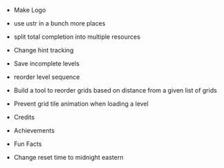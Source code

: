 
- Make Logo

- use ustr in a bunch more places
- split total completion into multiple resources
- Change hint tracking



- Save incomplete levels

- reorder level sequence

- Build a tool to reorder grids based on distance from a given list of grids

- Prevent grid tile animation when loading a level
- Credits
- Achievements
- Fun Facts

- Change reset time to midnight eastern